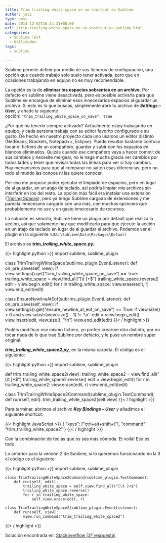 ```yaml
---
title: Trim trailing white space en un shortcut en Sublime
author: javi
type: post
date: 2014-12-02T16:14:31+00:00
url: /trim-trailing-white-space-en-un-shortcut-en-sublime.html
categories:
  - Sublime Text
  - Utilidades
tags:
  - sublime

---
```

Sublime permite definir por medio de sus ficheros de configuración, una opción que cuando trabajo solo suelo tener activada, pero que en ocasiones trabajando en equipo no es muy recomendable.

La opción es la de **eliminar los espacios sobrantes en un archivo.** Por defecto en sublime viene desactivada, pero es posible activarla para que Sublime se encargue de eliminar esos innecesarios espacios al guardar un archivo. Si esto es lo que buscas, simplemente abre tu archivo de _**Settings &#8211; User,**_ y añade la siguiente opción: `"trim_trailing_white_space_on_save": true`

¿Por qué no tenerlo siempre activado? Actualmente estoy trabajando en equipo, y cada persona trabaja con su editor favorito configurado a su gusto. De hecho en nuestro proyecto cada uno usamos un editor distinto (NetBeans, Brackets, Notepad++, Eclipse). Puede resultar bastante confuso tocar el fichero de un compañero, guardar y subir con los espacios en blancos eliminados. Quizás cuando ese compañero vaya a hacer commit de sus cambios y necesite mergear, no le haga mucha gracia ver cambios por todos lados y tener que revisar todas las líneas para ver si hay cambios. Hay mecanismos para que al comparar no salten esas diferencias, pero no todo el mundo las conoce ni las quiere conocer.

Por eso me propuse poder ejecutar el limpiado de espacios, pero en lugar de al guardar, en un atajo de teclado, así podría limpiar mis archivos sin interferir en los del resto. La opción más fácil era instalar una extensión ([Trailing Spaces][1]), pero ya tengo Sublime cargado de extensiones y me parecía innecesario cargarlo con una más, con muchas opciones que probablemente no use y un gasto innecesario de recursos.

La solución es sencilla, Sublime tiene un plugin por default que realiza la acción, asi que solamente hay que modificarlo para que ejecute la acción en un atajo de teclado en lugar de al guardar el archivo. Podemos ver el plugin en la siguiente ruta: `\Sublime\Data\Packages\Default`

El archivo es _**trim\_trailing\_white_space.py.**_

{{< highlight python >}}
import sublime, sublime_plugin

class TrimTrailingWhiteSpace(sublime_plugin.EventListener):
    def on_pre_save(self, view):
        if view.settings().get("trim_trailing_white_space_on_save") == True:
            trailing_white_space = view.find_all("[\t ]+$")
            trailing_white_space.reverse()
            edit = view.begin_edit()
            for r in trailing_white_space:
                view.erase(edit, r)
            view.end_edit(edit)

class EnsureNewlineAtEof(sublime_plugin.EventListener):
    def on_pre_save(self, view):
        if view.settings().get("ensure_newline_at_eof_on_save") == True:
            if view.size() > 0 and view.substr(view.size() - 1) != '\n':
                edit = view.begin_edit()
                view.insert(edit, view.size(), "\n")
                view.end_edit(edit)
{{< / highlight >}}

<!--more-->Podéis modificar ese mismo fichero, yo preferí crearme otro distinto, por no tocar nada de lo que trae Sublime por defecto, y le puse un nombre super original: 

_**trim\_trailing\_white_space2.py,**_ en la misma carpeta. El código es el siguiente:

{{< highlight python >}}
import sublime, sublime_plugin

def trim_trailing_white_space2(view):
    trailing_white_space2 = view.find_all("[\t ]+$")
    trailing_white_space2.reverse()
    edit = view.begin_edit()
    for r in trailing_white_space2:
        view.erase(edit, r)
    view.end_edit(edit)

class TrimTrailingWhiteSpace2Command(sublime_plugin.TextCommand):
    def run(self, edit):
        trim_trailing_white_space2(self.view)
{{< / highlight >}}

Para terminar, abrimos el archivo _**Key Bindings &#8211; User**_ y añadimos el siguiente shortcut:

{{< highlight JavaScript >}}
{ "keys": ["ctrl+alt+shift+t"], "command": "trim_trailing_white_space2" }
{{< / highlight >}}

Con la combinación de teclas que os sea más cómoda. Et voilà! Eso es todo.

Lo anterior para la versión 2 de Sublime, si lo queremos funcionando en la 3 el código es el siguiente:

{{< highlight python >}}
import sublime, sublime_plugin

    class TrimTrailingWhiteSpace2Command(sublime_plugin.TextCommand):
        def run(self, edit):
            trailing_white_space = self.view.find_all("[\t ]+$")
            trailing_white_space.reverse()
            for r in trailing_white_space:
                self.view.erase(edit, r)

    class TrimTrailingWhiteSpace2(sublime_plugin.EventListener):
        def run(self, view):
            view.run_command("trim_trailing_white_space2")
{{< / highlight >}}

Solución encontrada en: [Stackoverflow (3ª respuesta)][2]

 [1]: https://github.com/SublimeText/TrailingSpaces "Trailing Spaces"
 [2]: http://stackoverflow.com/questions/12297169/sublime-text-2-trim-trailing-white-space-on-demand "Stackoverflow"
